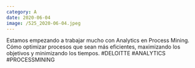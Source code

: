 ```yaml
--- 
category: A 
date: 2020-06-04 
image: /525_2020-06-04.jpeg 
--- 
```


Estamos empezando a trabajar mucho con Analytics en Process Mining. Cómo optimizar procesos que sean más eficientes, maximizando los objetivos y minimizando los tiempos. #DELOITTE #ANALYTICS #PROCESSMINING